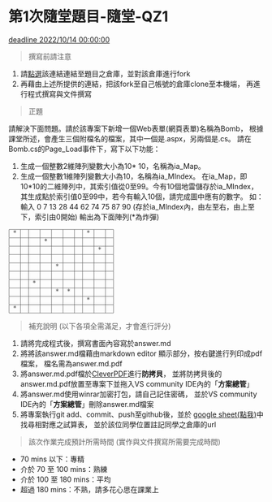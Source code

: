 ﻿# 第1次隨堂題目-隨堂-QZ1
[deadline 2022/10/14 00:00:00](#)
>撰寫前請注意

1. 請[點選](https://github.com/altoliaw3/111-1QZ1.git)該連結連結至題目之倉庫，並對該倉庫進行fork
2. 再藉由上述所提供的連結，把該fork至自己帳號的倉庫clone至本機端，
再進行程式撰寫與文件撰寫

> 正題

請解決下面問題。請於該專案下新增一個Web表單(網頁表單)名稱為Bomb， 根據課堂所述，會產生三個附檔名的檔案，其中一個是.aspx，另兩個是.cs。 請在Bomb.cs的Page_Load事件下，寫下以下功能：
1. 生成一個整數2維陣列變數大小為10* 10，名稱為ia_Map。
2. 生成一個整數1維陣列變數大小為10，名稱為ia_MIndex。
在ia_Map，即10*10的二維陣列中，其索引值從0至99。今有10個地雷儲存於ia_MIndex，其生成點於索引值0至99中，若今有輸入10個，請完成圖中應有的數字。
如：輸入 0 7 13 28 44 62 74 75 87 90  (存於ia_MIndex內，由左至右，由上至下，索引由0開始)
輸出為下面陣列(*為炸彈)
<?xml version="1.0" encoding="UTF-8"?>
<svg xmlns="http://www.w3.org/2000/svg" xmlns:xlink="http://www.w3.org/1999/xlink" width="156pt" height="125pt" viewBox="0 0 156 125" version="1.1">
<defs>
<g>
<symbol overflow="visible" id="glyph0-0">
<path style="stroke:none;" d="M 2.609375 -5.125 C 3.09375 -4.765625 3.84375 -4.203125 3.890625 -4.171875 C 3.953125 -4.140625 3.984375 -4.109375 4.0625 -4.109375 C 4.21875 -4.109375 4.328125 -4.265625 4.328125 -4.390625 C 4.328125 -4.5 4.28125 -4.578125 4.109375 -4.671875 L 2.71875 -5.328125 L 4.09375 -5.984375 C 4.28125 -6.078125 4.328125 -6.140625 4.328125 -6.265625 C 4.328125 -6.390625 4.21875 -6.546875 4.0625 -6.546875 C 3.984375 -6.546875 3.96875 -6.546875 3.703125 -6.34375 L 2.609375 -5.53125 L 2.75 -7.234375 C 2.75 -7.375 2.625 -7.484375 2.5 -7.484375 C 2.328125 -7.484375 2.21875 -7.359375 2.21875 -7.234375 C 2.21875 -7.125 2.359375 -5.75 2.375 -5.53125 L 1.140625 -6.4375 C 1 -6.546875 0.984375 -6.546875 0.921875 -6.546875 C 0.75 -6.546875 0.640625 -6.390625 0.640625 -6.265625 C 0.640625 -6.15625 0.6875 -6.078125 0.859375 -5.984375 L 2.265625 -5.328125 L 0.875 -4.671875 C 0.6875 -4.578125 0.640625 -4.515625 0.640625 -4.390625 C 0.640625 -4.375 0.640625 -4.109375 0.984375 -4.109375 L 2.375 -5.125 L 2.21875 -3.421875 C 2.21875 -3.28125 2.359375 -3.1875 2.484375 -3.1875 C 2.640625 -3.1875 2.75 -3.296875 2.75 -3.421875 C 2.75 -3.53125 2.625 -4.90625 2.609375 -5.125 Z M 2.609375 -5.125 "/>
</symbol>
</g>
</defs>
<g id="surface1">
<path style="fill:none;stroke-width:4.05;stroke-linecap:butt;stroke-linejoin:miter;stroke:rgb(0%,0%,0%);stroke-opacity:1;stroke-miterlimit:10;" d="M 7.65625 1240 L 1551.875 1240 " transform="matrix(0.1,0,0,-0.1,0,125)"/>
<path style="fill:none;stroke-width:4.05;stroke-linecap:butt;stroke-linejoin:miter;stroke:rgb(0%,0%,0%);stroke-opacity:1;stroke-miterlimit:10;" d="M 7.695312 1118.359375 L 7.695312 1237.96875 " transform="matrix(0.1,0,0,-0.1,0,125)"/>
<g style="fill:rgb(0%,0%,0%);fill-opacity:1;">
  <use xlink:href="#glyph0-0" x="6.74297" y="9.573"/>
</g>
<path style="fill:none;stroke-width:4.05;stroke-linecap:butt;stroke-linejoin:miter;stroke:rgb(0%,0%,0%);stroke-opacity:1;stroke-miterlimit:10;" d="M 177.109375 1118.359375 L 177.109375 1237.96875 " transform="matrix(0.1,0,0,-0.1,0,125)"/>
<path style="fill:none;stroke-width:4.05;stroke-linecap:butt;stroke-linejoin:miter;stroke:rgb(0%,0%,0%);stroke-opacity:1;stroke-miterlimit:10;" d="M 296.601562 1118.359375 L 296.601562 1237.96875 " transform="matrix(0.1,0,0,-0.1,0,125)"/>
<path style="fill:none;stroke-width:4.05;stroke-linecap:butt;stroke-linejoin:miter;stroke:rgb(0%,0%,0%);stroke-opacity:1;stroke-miterlimit:10;" d="M 465.976562 1118.359375 L 465.976562 1237.96875 " transform="matrix(0.1,0,0,-0.1,0,125)"/>
<path style="fill:none;stroke-width:4.05;stroke-linecap:butt;stroke-linejoin:miter;stroke:rgb(0%,0%,0%);stroke-opacity:1;stroke-miterlimit:10;" d="M 635.390625 1118.359375 L 635.390625 1237.96875 " transform="matrix(0.1,0,0,-0.1,0,125)"/>
<path style="fill:none;stroke-width:4.05;stroke-linecap:butt;stroke-linejoin:miter;stroke:rgb(0%,0%,0%);stroke-opacity:1;stroke-miterlimit:10;" d="M 804.765625 1118.359375 L 804.765625 1237.96875 " transform="matrix(0.1,0,0,-0.1,0,125)"/>
<path style="fill:none;stroke-width:4.05;stroke-linecap:butt;stroke-linejoin:miter;stroke:rgb(0%,0%,0%);stroke-opacity:1;stroke-miterlimit:10;" d="M 974.140625 1118.359375 L 974.140625 1237.96875 " transform="matrix(0.1,0,0,-0.1,0,125)"/>
<path style="fill:none;stroke-width:4.05;stroke-linecap:butt;stroke-linejoin:miter;stroke:rgb(0%,0%,0%);stroke-opacity:1;stroke-miterlimit:10;" d="M 1093.671875 1118.359375 L 1093.671875 1237.96875 " transform="matrix(0.1,0,0,-0.1,0,125)"/>
<g style="fill:rgb(0%,0%,0%);fill-opacity:1;">
  <use xlink:href="#glyph0-0" x="115.337" y="9.573"/>
</g>
<path style="fill:none;stroke-width:4.05;stroke-linecap:butt;stroke-linejoin:miter;stroke:rgb(0%,0%,0%);stroke-opacity:1;stroke-miterlimit:10;" d="M 1263.046875 1118.359375 L 1263.046875 1237.96875 " transform="matrix(0.1,0,0,-0.1,0,125)"/>
<path style="fill:none;stroke-width:4.05;stroke-linecap:butt;stroke-linejoin:miter;stroke:rgb(0%,0%,0%);stroke-opacity:1;stroke-miterlimit:10;" d="M 1432.421875 1118.359375 L 1432.421875 1237.96875 " transform="matrix(0.1,0,0,-0.1,0,125)"/>
<path style="fill:none;stroke-width:4.05;stroke-linecap:butt;stroke-linejoin:miter;stroke:rgb(0%,0%,0%);stroke-opacity:1;stroke-miterlimit:10;" d="M 1551.914062 1118.359375 L 1551.914062 1237.96875 " transform="matrix(0.1,0,0,-0.1,0,125)"/>
<path style="fill:none;stroke-width:4.05;stroke-linecap:butt;stroke-linejoin:miter;stroke:rgb(0%,0%,0%);stroke-opacity:1;stroke-miterlimit:10;" d="M 7.65625 1116.445312 L 1551.875 1116.445312 " transform="matrix(0.1,0,0,-0.1,0,125)"/>
<path style="fill:none;stroke-width:4.05;stroke-linecap:butt;stroke-linejoin:miter;stroke:rgb(0%,0%,0%);stroke-opacity:1;stroke-miterlimit:10;" d="M 7.695312 994.882812 L 7.695312 1114.492188 " transform="matrix(0.1,0,0,-0.1,0,125)"/>
<path style="fill:none;stroke-width:4.05;stroke-linecap:butt;stroke-linejoin:miter;stroke:rgb(0%,0%,0%);stroke-opacity:1;stroke-miterlimit:10;" d="M 177.109375 994.882812 L 177.109375 1114.492188 " transform="matrix(0.1,0,0,-0.1,0,125)"/>
<path style="fill:none;stroke-width:4.05;stroke-linecap:butt;stroke-linejoin:miter;stroke:rgb(0%,0%,0%);stroke-opacity:1;stroke-miterlimit:10;" d="M 296.601562 994.882812 L 296.601562 1114.492188 " transform="matrix(0.1,0,0,-0.1,0,125)"/>
<path style="fill:none;stroke-width:4.05;stroke-linecap:butt;stroke-linejoin:miter;stroke:rgb(0%,0%,0%);stroke-opacity:1;stroke-miterlimit:10;" d="M 465.976562 994.882812 L 465.976562 1114.492188 " transform="matrix(0.1,0,0,-0.1,0,125)"/>
<g style="fill:rgb(0%,0%,0%);fill-opacity:1;">
  <use xlink:href="#glyph0-0" x="52.5711" y="21.93"/>
</g>
<path style="fill:none;stroke-width:4.05;stroke-linecap:butt;stroke-linejoin:miter;stroke:rgb(0%,0%,0%);stroke-opacity:1;stroke-miterlimit:10;" d="M 635.390625 994.882812 L 635.390625 1114.492188 " transform="matrix(0.1,0,0,-0.1,0,125)"/>
<path style="fill:none;stroke-width:4.05;stroke-linecap:butt;stroke-linejoin:miter;stroke:rgb(0%,0%,0%);stroke-opacity:1;stroke-miterlimit:10;" d="M 804.765625 994.882812 L 804.765625 1114.492188 " transform="matrix(0.1,0,0,-0.1,0,125)"/>
<path style="fill:none;stroke-width:4.05;stroke-linecap:butt;stroke-linejoin:miter;stroke:rgb(0%,0%,0%);stroke-opacity:1;stroke-miterlimit:10;" d="M 974.140625 994.882812 L 974.140625 1114.492188 " transform="matrix(0.1,0,0,-0.1,0,125)"/>
<path style="fill:none;stroke-width:4.05;stroke-linecap:butt;stroke-linejoin:miter;stroke:rgb(0%,0%,0%);stroke-opacity:1;stroke-miterlimit:10;" d="M 1093.671875 994.882812 L 1093.671875 1114.492188 " transform="matrix(0.1,0,0,-0.1,0,125)"/>
<path style="fill:none;stroke-width:4.05;stroke-linecap:butt;stroke-linejoin:miter;stroke:rgb(0%,0%,0%);stroke-opacity:1;stroke-miterlimit:10;" d="M 1263.046875 994.882812 L 1263.046875 1114.492188 " transform="matrix(0.1,0,0,-0.1,0,125)"/>
<path style="fill:none;stroke-width:4.05;stroke-linecap:butt;stroke-linejoin:miter;stroke:rgb(0%,0%,0%);stroke-opacity:1;stroke-miterlimit:10;" d="M 1432.421875 994.882812 L 1432.421875 1114.492188 " transform="matrix(0.1,0,0,-0.1,0,125)"/>
<path style="fill:none;stroke-width:4.05;stroke-linecap:butt;stroke-linejoin:miter;stroke:rgb(0%,0%,0%);stroke-opacity:1;stroke-miterlimit:10;" d="M 1551.914062 994.882812 L 1551.914062 1114.492188 " transform="matrix(0.1,0,0,-0.1,0,125)"/>
<path style="fill:none;stroke-width:4.05;stroke-linecap:butt;stroke-linejoin:miter;stroke:rgb(0%,0%,0%);stroke-opacity:1;stroke-miterlimit:10;" d="M 7.65625 992.851562 L 1551.875 992.851562 " transform="matrix(0.1,0,0,-0.1,0,125)"/>
<path style="fill:none;stroke-width:4.05;stroke-linecap:butt;stroke-linejoin:miter;stroke:rgb(0%,0%,0%);stroke-opacity:1;stroke-miterlimit:10;" d="M 7.695312 871.328125 L 7.695312 990.9375 " transform="matrix(0.1,0,0,-0.1,0,125)"/>
<path style="fill:none;stroke-width:4.05;stroke-linecap:butt;stroke-linejoin:miter;stroke:rgb(0%,0%,0%);stroke-opacity:1;stroke-miterlimit:10;" d="M 177.109375 871.328125 L 177.109375 990.9375 " transform="matrix(0.1,0,0,-0.1,0,125)"/>
<path style="fill:none;stroke-width:4.05;stroke-linecap:butt;stroke-linejoin:miter;stroke:rgb(0%,0%,0%);stroke-opacity:1;stroke-miterlimit:10;" d="M 296.601562 871.328125 L 296.601562 990.9375 " transform="matrix(0.1,0,0,-0.1,0,125)"/>
<path style="fill:none;stroke-width:4.05;stroke-linecap:butt;stroke-linejoin:miter;stroke:rgb(0%,0%,0%);stroke-opacity:1;stroke-miterlimit:10;" d="M 465.976562 871.328125 L 465.976562 990.9375 " transform="matrix(0.1,0,0,-0.1,0,125)"/>
<path style="fill:none;stroke-width:4.05;stroke-linecap:butt;stroke-linejoin:miter;stroke:rgb(0%,0%,0%);stroke-opacity:1;stroke-miterlimit:10;" d="M 635.390625 871.328125 L 635.390625 990.9375 " transform="matrix(0.1,0,0,-0.1,0,125)"/>
<path style="fill:none;stroke-width:4.05;stroke-linecap:butt;stroke-linejoin:miter;stroke:rgb(0%,0%,0%);stroke-opacity:1;stroke-miterlimit:10;" d="M 804.765625 871.328125 L 804.765625 990.9375 " transform="matrix(0.1,0,0,-0.1,0,125)"/>
<path style="fill:none;stroke-width:4.05;stroke-linecap:butt;stroke-linejoin:miter;stroke:rgb(0%,0%,0%);stroke-opacity:1;stroke-miterlimit:10;" d="M 974.140625 871.328125 L 974.140625 990.9375 " transform="matrix(0.1,0,0,-0.1,0,125)"/>
<path style="fill:none;stroke-width:4.05;stroke-linecap:butt;stroke-linejoin:miter;stroke:rgb(0%,0%,0%);stroke-opacity:1;stroke-miterlimit:10;" d="M 1093.671875 871.328125 L 1093.671875 990.9375 " transform="matrix(0.1,0,0,-0.1,0,125)"/>
<path style="fill:none;stroke-width:4.05;stroke-linecap:butt;stroke-linejoin:miter;stroke:rgb(0%,0%,0%);stroke-opacity:1;stroke-miterlimit:10;" d="M 1263.046875 871.328125 L 1263.046875 990.9375 " transform="matrix(0.1,0,0,-0.1,0,125)"/>
<g style="fill:rgb(0%,0%,0%);fill-opacity:1;">
  <use xlink:href="#glyph0-0" x="132.275" y="34.2781"/>
</g>
<path style="fill:none;stroke-width:4.05;stroke-linecap:butt;stroke-linejoin:miter;stroke:rgb(0%,0%,0%);stroke-opacity:1;stroke-miterlimit:10;" d="M 1432.421875 871.328125 L 1432.421875 990.9375 " transform="matrix(0.1,0,0,-0.1,0,125)"/>
<path style="fill:none;stroke-width:4.05;stroke-linecap:butt;stroke-linejoin:miter;stroke:rgb(0%,0%,0%);stroke-opacity:1;stroke-miterlimit:10;" d="M 1551.914062 871.328125 L 1551.914062 990.9375 " transform="matrix(0.1,0,0,-0.1,0,125)"/>
<path style="fill:none;stroke-width:4.05;stroke-linecap:butt;stroke-linejoin:miter;stroke:rgb(0%,0%,0%);stroke-opacity:1;stroke-miterlimit:10;" d="M 7.65625 869.375 L 1551.875 869.375 " transform="matrix(0.1,0,0,-0.1,0,125)"/>
<path style="fill:none;stroke-width:4.05;stroke-linecap:butt;stroke-linejoin:miter;stroke:rgb(0%,0%,0%);stroke-opacity:1;stroke-miterlimit:10;" d="M 7.695312 747.734375 L 7.695312 867.34375 " transform="matrix(0.1,0,0,-0.1,0,125)"/>
<path style="fill:none;stroke-width:4.05;stroke-linecap:butt;stroke-linejoin:miter;stroke:rgb(0%,0%,0%);stroke-opacity:1;stroke-miterlimit:10;" d="M 177.109375 747.734375 L 177.109375 867.34375 " transform="matrix(0.1,0,0,-0.1,0,125)"/>
<path style="fill:none;stroke-width:4.05;stroke-linecap:butt;stroke-linejoin:miter;stroke:rgb(0%,0%,0%);stroke-opacity:1;stroke-miterlimit:10;" d="M 296.601562 747.734375 L 296.601562 867.34375 " transform="matrix(0.1,0,0,-0.1,0,125)"/>
<path style="fill:none;stroke-width:4.05;stroke-linecap:butt;stroke-linejoin:miter;stroke:rgb(0%,0%,0%);stroke-opacity:1;stroke-miterlimit:10;" d="M 465.976562 747.734375 L 465.976562 867.34375 " transform="matrix(0.1,0,0,-0.1,0,125)"/>
<path style="fill:none;stroke-width:4.05;stroke-linecap:butt;stroke-linejoin:miter;stroke:rgb(0%,0%,0%);stroke-opacity:1;stroke-miterlimit:10;" d="M 635.390625 747.734375 L 635.390625 867.34375 " transform="matrix(0.1,0,0,-0.1,0,125)"/>
<path style="fill:none;stroke-width:4.05;stroke-linecap:butt;stroke-linejoin:miter;stroke:rgb(0%,0%,0%);stroke-opacity:1;stroke-miterlimit:10;" d="M 804.765625 747.734375 L 804.765625 867.34375 " transform="matrix(0.1,0,0,-0.1,0,125)"/>
<path style="fill:none;stroke-width:4.05;stroke-linecap:butt;stroke-linejoin:miter;stroke:rgb(0%,0%,0%);stroke-opacity:1;stroke-miterlimit:10;" d="M 974.140625 747.734375 L 974.140625 867.34375 " transform="matrix(0.1,0,0,-0.1,0,125)"/>
<path style="fill:none;stroke-width:4.05;stroke-linecap:butt;stroke-linejoin:miter;stroke:rgb(0%,0%,0%);stroke-opacity:1;stroke-miterlimit:10;" d="M 1093.671875 747.734375 L 1093.671875 867.34375 " transform="matrix(0.1,0,0,-0.1,0,125)"/>
<path style="fill:none;stroke-width:4.05;stroke-linecap:butt;stroke-linejoin:miter;stroke:rgb(0%,0%,0%);stroke-opacity:1;stroke-miterlimit:10;" d="M 1263.046875 747.734375 L 1263.046875 867.34375 " transform="matrix(0.1,0,0,-0.1,0,125)"/>
<path style="fill:none;stroke-width:4.05;stroke-linecap:butt;stroke-linejoin:miter;stroke:rgb(0%,0%,0%);stroke-opacity:1;stroke-miterlimit:10;" d="M 1432.421875 747.734375 L 1432.421875 867.34375 " transform="matrix(0.1,0,0,-0.1,0,125)"/>
<path style="fill:none;stroke-width:4.05;stroke-linecap:butt;stroke-linejoin:miter;stroke:rgb(0%,0%,0%);stroke-opacity:1;stroke-miterlimit:10;" d="M 1551.914062 747.734375 L 1551.914062 867.34375 " transform="matrix(0.1,0,0,-0.1,0,125)"/>
<path style="fill:none;stroke-width:4.05;stroke-linecap:butt;stroke-linejoin:miter;stroke:rgb(0%,0%,0%);stroke-opacity:1;stroke-miterlimit:10;" d="M 7.65625 745.820312 L 1551.875 745.820312 " transform="matrix(0.1,0,0,-0.1,0,125)"/>
<path style="fill:none;stroke-width:4.05;stroke-linecap:butt;stroke-linejoin:miter;stroke:rgb(0%,0%,0%);stroke-opacity:1;stroke-miterlimit:10;" d="M 7.695312 624.257812 L 7.695312 743.867188 " transform="matrix(0.1,0,0,-0.1,0,125)"/>
<path style="fill:none;stroke-width:4.05;stroke-linecap:butt;stroke-linejoin:miter;stroke:rgb(0%,0%,0%);stroke-opacity:1;stroke-miterlimit:10;" d="M 177.109375 624.257812 L 177.109375 743.867188 " transform="matrix(0.1,0,0,-0.1,0,125)"/>
<path style="fill:none;stroke-width:4.05;stroke-linecap:butt;stroke-linejoin:miter;stroke:rgb(0%,0%,0%);stroke-opacity:1;stroke-miterlimit:10;" d="M 296.601562 624.257812 L 296.601562 743.867188 " transform="matrix(0.1,0,0,-0.1,0,125)"/>
<path style="fill:none;stroke-width:4.05;stroke-linecap:butt;stroke-linejoin:miter;stroke:rgb(0%,0%,0%);stroke-opacity:1;stroke-miterlimit:10;" d="M 465.976562 624.257812 L 465.976562 743.867188 " transform="matrix(0.1,0,0,-0.1,0,125)"/>
<path style="fill:none;stroke-width:4.05;stroke-linecap:butt;stroke-linejoin:miter;stroke:rgb(0%,0%,0%);stroke-opacity:1;stroke-miterlimit:10;" d="M 635.390625 624.257812 L 635.390625 743.867188 " transform="matrix(0.1,0,0,-0.1,0,125)"/>
<g style="fill:rgb(0%,0%,0%);fill-opacity:1;">
  <use xlink:href="#glyph0-0" x="69.509" y="58.9918"/>
</g>
<path style="fill:none;stroke-width:4.05;stroke-linecap:butt;stroke-linejoin:miter;stroke:rgb(0%,0%,0%);stroke-opacity:1;stroke-miterlimit:10;" d="M 804.765625 624.257812 L 804.765625 743.867188 " transform="matrix(0.1,0,0,-0.1,0,125)"/>
<path style="fill:none;stroke-width:4.05;stroke-linecap:butt;stroke-linejoin:miter;stroke:rgb(0%,0%,0%);stroke-opacity:1;stroke-miterlimit:10;" d="M 974.140625 624.257812 L 974.140625 743.867188 " transform="matrix(0.1,0,0,-0.1,0,125)"/>
<path style="fill:none;stroke-width:4.05;stroke-linecap:butt;stroke-linejoin:miter;stroke:rgb(0%,0%,0%);stroke-opacity:1;stroke-miterlimit:10;" d="M 1093.671875 624.257812 L 1093.671875 743.867188 " transform="matrix(0.1,0,0,-0.1,0,125)"/>
<path style="fill:none;stroke-width:4.05;stroke-linecap:butt;stroke-linejoin:miter;stroke:rgb(0%,0%,0%);stroke-opacity:1;stroke-miterlimit:10;" d="M 1263.046875 624.257812 L 1263.046875 743.867188 " transform="matrix(0.1,0,0,-0.1,0,125)"/>
<path style="fill:none;stroke-width:4.05;stroke-linecap:butt;stroke-linejoin:miter;stroke:rgb(0%,0%,0%);stroke-opacity:1;stroke-miterlimit:10;" d="M 1432.421875 624.257812 L 1432.421875 743.867188 " transform="matrix(0.1,0,0,-0.1,0,125)"/>
<path style="fill:none;stroke-width:4.05;stroke-linecap:butt;stroke-linejoin:miter;stroke:rgb(0%,0%,0%);stroke-opacity:1;stroke-miterlimit:10;" d="M 1551.914062 624.257812 L 1551.914062 743.867188 " transform="matrix(0.1,0,0,-0.1,0,125)"/>
<path style="fill:none;stroke-width:4.05;stroke-linecap:butt;stroke-linejoin:miter;stroke:rgb(0%,0%,0%);stroke-opacity:1;stroke-miterlimit:10;" d="M 7.65625 622.304688 L 1551.875 622.304688 " transform="matrix(0.1,0,0,-0.1,0,125)"/>
<path style="fill:none;stroke-width:4.05;stroke-linecap:butt;stroke-linejoin:miter;stroke:rgb(0%,0%,0%);stroke-opacity:1;stroke-miterlimit:10;" d="M 7.695312 500.703125 L 7.695312 620.3125 " transform="matrix(0.1,0,0,-0.1,0,125)"/>
<path style="fill:none;stroke-width:4.05;stroke-linecap:butt;stroke-linejoin:miter;stroke:rgb(0%,0%,0%);stroke-opacity:1;stroke-miterlimit:10;" d="M 177.109375 500.703125 L 177.109375 620.3125 " transform="matrix(0.1,0,0,-0.1,0,125)"/>
<path style="fill:none;stroke-width:4.05;stroke-linecap:butt;stroke-linejoin:miter;stroke:rgb(0%,0%,0%);stroke-opacity:1;stroke-miterlimit:10;" d="M 296.601562 500.703125 L 296.601562 620.3125 " transform="matrix(0.1,0,0,-0.1,0,125)"/>
<path style="fill:none;stroke-width:4.05;stroke-linecap:butt;stroke-linejoin:miter;stroke:rgb(0%,0%,0%);stroke-opacity:1;stroke-miterlimit:10;" d="M 465.976562 500.703125 L 465.976562 620.3125 " transform="matrix(0.1,0,0,-0.1,0,125)"/>
<path style="fill:none;stroke-width:4.05;stroke-linecap:butt;stroke-linejoin:miter;stroke:rgb(0%,0%,0%);stroke-opacity:1;stroke-miterlimit:10;" d="M 635.390625 500.703125 L 635.390625 620.3125 " transform="matrix(0.1,0,0,-0.1,0,125)"/>
<path style="fill:none;stroke-width:4.05;stroke-linecap:butt;stroke-linejoin:miter;stroke:rgb(0%,0%,0%);stroke-opacity:1;stroke-miterlimit:10;" d="M 804.765625 500.703125 L 804.765625 620.3125 " transform="matrix(0.1,0,0,-0.1,0,125)"/>
<path style="fill:none;stroke-width:4.05;stroke-linecap:butt;stroke-linejoin:miter;stroke:rgb(0%,0%,0%);stroke-opacity:1;stroke-miterlimit:10;" d="M 974.140625 500.703125 L 974.140625 620.3125 " transform="matrix(0.1,0,0,-0.1,0,125)"/>
<path style="fill:none;stroke-width:4.05;stroke-linecap:butt;stroke-linejoin:miter;stroke:rgb(0%,0%,0%);stroke-opacity:1;stroke-miterlimit:10;" d="M 1093.671875 500.703125 L 1093.671875 620.3125 " transform="matrix(0.1,0,0,-0.1,0,125)"/>
<path style="fill:none;stroke-width:4.05;stroke-linecap:butt;stroke-linejoin:miter;stroke:rgb(0%,0%,0%);stroke-opacity:1;stroke-miterlimit:10;" d="M 1263.046875 500.703125 L 1263.046875 620.3125 " transform="matrix(0.1,0,0,-0.1,0,125)"/>
<path style="fill:none;stroke-width:4.05;stroke-linecap:butt;stroke-linejoin:miter;stroke:rgb(0%,0%,0%);stroke-opacity:1;stroke-miterlimit:10;" d="M 1432.421875 500.703125 L 1432.421875 620.3125 " transform="matrix(0.1,0,0,-0.1,0,125)"/>
<path style="fill:none;stroke-width:4.05;stroke-linecap:butt;stroke-linejoin:miter;stroke:rgb(0%,0%,0%);stroke-opacity:1;stroke-miterlimit:10;" d="M 1551.914062 500.703125 L 1551.914062 620.3125 " transform="matrix(0.1,0,0,-0.1,0,125)"/>
<path style="fill:none;stroke-width:4.05;stroke-linecap:butt;stroke-linejoin:miter;stroke:rgb(0%,0%,0%);stroke-opacity:1;stroke-miterlimit:10;" d="M 7.65625 498.75 L 1551.875 498.75 " transform="matrix(0.1,0,0,-0.1,0,125)"/>
<path style="fill:none;stroke-width:4.05;stroke-linecap:butt;stroke-linejoin:miter;stroke:rgb(0%,0%,0%);stroke-opacity:1;stroke-miterlimit:10;" d="M 7.695312 377.226562 L 7.695312 496.835938 " transform="matrix(0.1,0,0,-0.1,0,125)"/>
<path style="fill:none;stroke-width:4.05;stroke-linecap:butt;stroke-linejoin:miter;stroke:rgb(0%,0%,0%);stroke-opacity:1;stroke-miterlimit:10;" d="M 177.109375 377.226562 L 177.109375 496.835938 " transform="matrix(0.1,0,0,-0.1,0,125)"/>
<path style="fill:none;stroke-width:4.05;stroke-linecap:butt;stroke-linejoin:miter;stroke:rgb(0%,0%,0%);stroke-opacity:1;stroke-miterlimit:10;" d="M 296.601562 377.226562 L 296.601562 496.835938 " transform="matrix(0.1,0,0,-0.1,0,125)"/>
<g style="fill:rgb(0%,0%,0%);fill-opacity:1;">
  <use xlink:href="#glyph0-0" x="35.6422" y="83.6969"/>
</g>
<path style="fill:none;stroke-width:4.05;stroke-linecap:butt;stroke-linejoin:miter;stroke:rgb(0%,0%,0%);stroke-opacity:1;stroke-miterlimit:10;" d="M 465.976562 377.226562 L 465.976562 496.835938 " transform="matrix(0.1,0,0,-0.1,0,125)"/>
<path style="fill:none;stroke-width:4.05;stroke-linecap:butt;stroke-linejoin:miter;stroke:rgb(0%,0%,0%);stroke-opacity:1;stroke-miterlimit:10;" d="M 635.390625 377.226562 L 635.390625 496.835938 " transform="matrix(0.1,0,0,-0.1,0,125)"/>
<path style="fill:none;stroke-width:4.05;stroke-linecap:butt;stroke-linejoin:miter;stroke:rgb(0%,0%,0%);stroke-opacity:1;stroke-miterlimit:10;" d="M 804.765625 377.226562 L 804.765625 496.835938 " transform="matrix(0.1,0,0,-0.1,0,125)"/>
<path style="fill:none;stroke-width:4.05;stroke-linecap:butt;stroke-linejoin:miter;stroke:rgb(0%,0%,0%);stroke-opacity:1;stroke-miterlimit:10;" d="M 974.140625 377.226562 L 974.140625 496.835938 " transform="matrix(0.1,0,0,-0.1,0,125)"/>
<path style="fill:none;stroke-width:4.05;stroke-linecap:butt;stroke-linejoin:miter;stroke:rgb(0%,0%,0%);stroke-opacity:1;stroke-miterlimit:10;" d="M 1093.671875 377.226562 L 1093.671875 496.835938 " transform="matrix(0.1,0,0,-0.1,0,125)"/>
<path style="fill:none;stroke-width:4.05;stroke-linecap:butt;stroke-linejoin:miter;stroke:rgb(0%,0%,0%);stroke-opacity:1;stroke-miterlimit:10;" d="M 1263.046875 377.226562 L 1263.046875 496.835938 " transform="matrix(0.1,0,0,-0.1,0,125)"/>
<path style="fill:none;stroke-width:4.05;stroke-linecap:butt;stroke-linejoin:miter;stroke:rgb(0%,0%,0%);stroke-opacity:1;stroke-miterlimit:10;" d="M 1432.421875 377.226562 L 1432.421875 496.835938 " transform="matrix(0.1,0,0,-0.1,0,125)"/>
<path style="fill:none;stroke-width:4.05;stroke-linecap:butt;stroke-linejoin:miter;stroke:rgb(0%,0%,0%);stroke-opacity:1;stroke-miterlimit:10;" d="M 1551.914062 377.226562 L 1551.914062 496.835938 " transform="matrix(0.1,0,0,-0.1,0,125)"/>
<path style="fill:none;stroke-width:4.05;stroke-linecap:butt;stroke-linejoin:miter;stroke:rgb(0%,0%,0%);stroke-opacity:1;stroke-miterlimit:10;" d="M 7.65625 375.195312 L 1551.875 375.195312 " transform="matrix(0.1,0,0,-0.1,0,125)"/>
<path style="fill:none;stroke-width:4.05;stroke-linecap:butt;stroke-linejoin:miter;stroke:rgb(0%,0%,0%);stroke-opacity:1;stroke-miterlimit:10;" d="M 7.695312 253.632812 L 7.695312 373.242188 " transform="matrix(0.1,0,0,-0.1,0,125)"/>
<path style="fill:none;stroke-width:4.05;stroke-linecap:butt;stroke-linejoin:miter;stroke:rgb(0%,0%,0%);stroke-opacity:1;stroke-miterlimit:10;" d="M 177.109375 253.632812 L 177.109375 373.242188 " transform="matrix(0.1,0,0,-0.1,0,125)"/>
<path style="fill:none;stroke-width:4.05;stroke-linecap:butt;stroke-linejoin:miter;stroke:rgb(0%,0%,0%);stroke-opacity:1;stroke-miterlimit:10;" d="M 296.601562 253.632812 L 296.601562 373.242188 " transform="matrix(0.1,0,0,-0.1,0,125)"/>
<path style="fill:none;stroke-width:4.05;stroke-linecap:butt;stroke-linejoin:miter;stroke:rgb(0%,0%,0%);stroke-opacity:1;stroke-miterlimit:10;" d="M 465.976562 253.632812 L 465.976562 373.242188 " transform="matrix(0.1,0,0,-0.1,0,125)"/>
<path style="fill:none;stroke-width:4.05;stroke-linecap:butt;stroke-linejoin:miter;stroke:rgb(0%,0%,0%);stroke-opacity:1;stroke-miterlimit:10;" d="M 635.390625 253.632812 L 635.390625 373.242188 " transform="matrix(0.1,0,0,-0.1,0,125)"/>
<g style="fill:rgb(0%,0%,0%);fill-opacity:1;">
  <use xlink:href="#glyph0-0" x="69.509" y="96.0539"/>
</g>
<path style="fill:none;stroke-width:4.05;stroke-linecap:butt;stroke-linejoin:miter;stroke:rgb(0%,0%,0%);stroke-opacity:1;stroke-miterlimit:10;" d="M 804.765625 253.632812 L 804.765625 373.242188 " transform="matrix(0.1,0,0,-0.1,0,125)"/>
<g style="fill:rgb(0%,0%,0%);fill-opacity:1;">
  <use xlink:href="#glyph0-0" x="86.4469" y="96.0539"/>
</g>
<path style="fill:none;stroke-width:4.05;stroke-linecap:butt;stroke-linejoin:miter;stroke:rgb(0%,0%,0%);stroke-opacity:1;stroke-miterlimit:10;" d="M 974.140625 253.632812 L 974.140625 373.242188 " transform="matrix(0.1,0,0,-0.1,0,125)"/>
<path style="fill:none;stroke-width:4.05;stroke-linecap:butt;stroke-linejoin:miter;stroke:rgb(0%,0%,0%);stroke-opacity:1;stroke-miterlimit:10;" d="M 1093.671875 253.632812 L 1093.671875 373.242188 " transform="matrix(0.1,0,0,-0.1,0,125)"/>
<path style="fill:none;stroke-width:4.05;stroke-linecap:butt;stroke-linejoin:miter;stroke:rgb(0%,0%,0%);stroke-opacity:1;stroke-miterlimit:10;" d="M 1263.046875 253.632812 L 1263.046875 373.242188 " transform="matrix(0.1,0,0,-0.1,0,125)"/>
<path style="fill:none;stroke-width:4.05;stroke-linecap:butt;stroke-linejoin:miter;stroke:rgb(0%,0%,0%);stroke-opacity:1;stroke-miterlimit:10;" d="M 1432.421875 253.632812 L 1432.421875 373.242188 " transform="matrix(0.1,0,0,-0.1,0,125)"/>
<path style="fill:none;stroke-width:4.05;stroke-linecap:butt;stroke-linejoin:miter;stroke:rgb(0%,0%,0%);stroke-opacity:1;stroke-miterlimit:10;" d="M 1551.914062 253.632812 L 1551.914062 373.242188 " transform="matrix(0.1,0,0,-0.1,0,125)"/>
<path style="fill:none;stroke-width:4.05;stroke-linecap:butt;stroke-linejoin:miter;stroke:rgb(0%,0%,0%);stroke-opacity:1;stroke-miterlimit:10;" d="M 7.65625 251.71875 L 1551.875 251.71875 " transform="matrix(0.1,0,0,-0.1,0,125)"/>
<path style="fill:none;stroke-width:4.05;stroke-linecap:butt;stroke-linejoin:miter;stroke:rgb(0%,0%,0%);stroke-opacity:1;stroke-miterlimit:10;" d="M 7.695312 130.078125 L 7.695312 249.6875 " transform="matrix(0.1,0,0,-0.1,0,125)"/>
<path style="fill:none;stroke-width:4.05;stroke-linecap:butt;stroke-linejoin:miter;stroke:rgb(0%,0%,0%);stroke-opacity:1;stroke-miterlimit:10;" d="M 177.109375 130.078125 L 177.109375 249.6875 " transform="matrix(0.1,0,0,-0.1,0,125)"/>
<path style="fill:none;stroke-width:4.05;stroke-linecap:butt;stroke-linejoin:miter;stroke:rgb(0%,0%,0%);stroke-opacity:1;stroke-miterlimit:10;" d="M 296.601562 130.078125 L 296.601562 249.6875 " transform="matrix(0.1,0,0,-0.1,0,125)"/>
<path style="fill:none;stroke-width:4.05;stroke-linecap:butt;stroke-linejoin:miter;stroke:rgb(0%,0%,0%);stroke-opacity:1;stroke-miterlimit:10;" d="M 465.976562 130.078125 L 465.976562 249.6875 " transform="matrix(0.1,0,0,-0.1,0,125)"/>
<path style="fill:none;stroke-width:4.05;stroke-linecap:butt;stroke-linejoin:miter;stroke:rgb(0%,0%,0%);stroke-opacity:1;stroke-miterlimit:10;" d="M 635.390625 130.078125 L 635.390625 249.6875 " transform="matrix(0.1,0,0,-0.1,0,125)"/>
<path style="fill:none;stroke-width:4.05;stroke-linecap:butt;stroke-linejoin:miter;stroke:rgb(0%,0%,0%);stroke-opacity:1;stroke-miterlimit:10;" d="M 804.765625 130.078125 L 804.765625 249.6875 " transform="matrix(0.1,0,0,-0.1,0,125)"/>
<path style="fill:none;stroke-width:4.05;stroke-linecap:butt;stroke-linejoin:miter;stroke:rgb(0%,0%,0%);stroke-opacity:1;stroke-miterlimit:10;" d="M 974.140625 130.078125 L 974.140625 249.6875 " transform="matrix(0.1,0,0,-0.1,0,125)"/>
<path style="fill:none;stroke-width:4.05;stroke-linecap:butt;stroke-linejoin:miter;stroke:rgb(0%,0%,0%);stroke-opacity:1;stroke-miterlimit:10;" d="M 1093.671875 130.078125 L 1093.671875 249.6875 " transform="matrix(0.1,0,0,-0.1,0,125)"/>
<g style="fill:rgb(0%,0%,0%);fill-opacity:1;">
  <use xlink:href="#glyph0-0" x="115.337" y="108.402"/>
</g>
<path style="fill:none;stroke-width:4.05;stroke-linecap:butt;stroke-linejoin:miter;stroke:rgb(0%,0%,0%);stroke-opacity:1;stroke-miterlimit:10;" d="M 1263.046875 130.078125 L 1263.046875 249.6875 " transform="matrix(0.1,0,0,-0.1,0,125)"/>
<path style="fill:none;stroke-width:4.05;stroke-linecap:butt;stroke-linejoin:miter;stroke:rgb(0%,0%,0%);stroke-opacity:1;stroke-miterlimit:10;" d="M 1432.421875 130.078125 L 1432.421875 249.6875 " transform="matrix(0.1,0,0,-0.1,0,125)"/>
<path style="fill:none;stroke-width:4.05;stroke-linecap:butt;stroke-linejoin:miter;stroke:rgb(0%,0%,0%);stroke-opacity:1;stroke-miterlimit:10;" d="M 1551.914062 130.078125 L 1551.914062 249.6875 " transform="matrix(0.1,0,0,-0.1,0,125)"/>
<path style="fill:none;stroke-width:4.05;stroke-linecap:butt;stroke-linejoin:miter;stroke:rgb(0%,0%,0%);stroke-opacity:1;stroke-miterlimit:10;" d="M 7.65625 128.125 L 1551.875 128.125 " transform="matrix(0.1,0,0,-0.1,0,125)"/>
<path style="fill:none;stroke-width:4.05;stroke-linecap:butt;stroke-linejoin:miter;stroke:rgb(0%,0%,0%);stroke-opacity:1;stroke-miterlimit:10;" d="M 7.695312 6.601562 L 7.695312 126.210938 " transform="matrix(0.1,0,0,-0.1,0,125)"/>
<g style="fill:rgb(0%,0%,0%);fill-opacity:1;">
  <use xlink:href="#glyph0-0" x="6.74297" y="120.75898"/>
</g>
<path style="fill:none;stroke-width:4.05;stroke-linecap:butt;stroke-linejoin:miter;stroke:rgb(0%,0%,0%);stroke-opacity:1;stroke-miterlimit:10;" d="M 177.109375 6.601562 L 177.109375 126.210938 " transform="matrix(0.1,0,0,-0.1,0,125)"/>
<path style="fill:none;stroke-width:4.05;stroke-linecap:butt;stroke-linejoin:miter;stroke:rgb(0%,0%,0%);stroke-opacity:1;stroke-miterlimit:10;" d="M 296.601562 6.601562 L 296.601562 126.210938 " transform="matrix(0.1,0,0,-0.1,0,125)"/>
<path style="fill:none;stroke-width:4.05;stroke-linecap:butt;stroke-linejoin:miter;stroke:rgb(0%,0%,0%);stroke-opacity:1;stroke-miterlimit:10;" d="M 465.976562 6.601562 L 465.976562 126.210938 " transform="matrix(0.1,0,0,-0.1,0,125)"/>
<path style="fill:none;stroke-width:4.05;stroke-linecap:butt;stroke-linejoin:miter;stroke:rgb(0%,0%,0%);stroke-opacity:1;stroke-miterlimit:10;" d="M 635.390625 6.601562 L 635.390625 126.210938 " transform="matrix(0.1,0,0,-0.1,0,125)"/>
<path style="fill:none;stroke-width:4.05;stroke-linecap:butt;stroke-linejoin:miter;stroke:rgb(0%,0%,0%);stroke-opacity:1;stroke-miterlimit:10;" d="M 804.765625 6.601562 L 804.765625 126.210938 " transform="matrix(0.1,0,0,-0.1,0,125)"/>
<path style="fill:none;stroke-width:4.05;stroke-linecap:butt;stroke-linejoin:miter;stroke:rgb(0%,0%,0%);stroke-opacity:1;stroke-miterlimit:10;" d="M 974.140625 6.601562 L 974.140625 126.210938 " transform="matrix(0.1,0,0,-0.1,0,125)"/>
<path style="fill:none;stroke-width:4.05;stroke-linecap:butt;stroke-linejoin:miter;stroke:rgb(0%,0%,0%);stroke-opacity:1;stroke-miterlimit:10;" d="M 1093.671875 6.601562 L 1093.671875 126.210938 " transform="matrix(0.1,0,0,-0.1,0,125)"/>
<path style="fill:none;stroke-width:4.05;stroke-linecap:butt;stroke-linejoin:miter;stroke:rgb(0%,0%,0%);stroke-opacity:1;stroke-miterlimit:10;" d="M 1263.046875 6.601562 L 1263.046875 126.210938 " transform="matrix(0.1,0,0,-0.1,0,125)"/>
<path style="fill:none;stroke-width:4.05;stroke-linecap:butt;stroke-linejoin:miter;stroke:rgb(0%,0%,0%);stroke-opacity:1;stroke-miterlimit:10;" d="M 1432.421875 6.601562 L 1432.421875 126.210938 " transform="matrix(0.1,0,0,-0.1,0,125)"/>
<path style="fill:none;stroke-width:4.05;stroke-linecap:butt;stroke-linejoin:miter;stroke:rgb(0%,0%,0%);stroke-opacity:1;stroke-miterlimit:10;" d="M 1551.914062 6.601562 L 1551.914062 126.210938 " transform="matrix(0.1,0,0,-0.1,0,125)"/>
<path style="fill:none;stroke-width:4.05;stroke-linecap:butt;stroke-linejoin:miter;stroke:rgb(0%,0%,0%);stroke-opacity:1;stroke-miterlimit:10;" d="M 7.65625 4.570312 L 1551.875 4.570312 " transform="matrix(0.1,0,0,-0.1,0,125)"/>
</g>
</svg>


> 補充說明 (以下各項全需滿足，才會進行評分)

1. 請將完成程式後，撰寫書面內容寫於answer.md
2. 將將該answer.md檔藉由markdown editor 顯示部分，按右鍵進行列印成pdf檔案，
檔名需為answer.md.pdf
3. 將answer.md.pdf檔於[CleverPDF](https://www.cleverpdf.com/zh-tw/encrypt-pdf)進行**防拷貝**，
並將防拷貝後的answer.md.pdf放置至專案下並拖入VS community IDE內的「**方案總管**」
4. 將answer.md使用winrar加密打包，請自己記住密碼，
並於VS community IDE內的「**方案總管**」刪除answer.md檔案
5. 將專案執行git add、commit、push至github後，並於
[google sheet(點我)](https://docs.google.com/spreadsheets/d/1x_GfVISrublmnrn1S43wtEt_XPEKV2AqirTlMZPLCK4/edit#gid=345458270)中找尋相對應之試算表，
並於該位同學位置註記同學之倉庫的url

>該次作業完成預計所需時間 (實作與文件撰寫所需要完成時間) 

* 70 mins 以下：專精
* 介於 70 至 100 mins：熟練
* 介於 100 至 180 mins：平均
* 超過 180 mins：不熟，請多花心思在課業上

